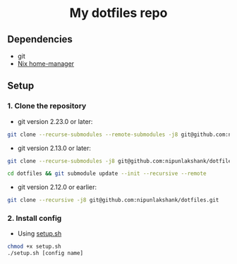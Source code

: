 <h1 align="center">My dotfiles repo</h1>

## Dependencies

* git
* [Nix home-manager](https://www.gnu.org/software/stow/)

## Setup

### 1. Clone the repository

* git version 2.23.0 or later:

```bash
git clone --recurse-submodules --remote-submodules -j8 git@github.com:nipunlakshank/dotfiles.git
```

* git version 2.13.0 or later:

```bash
git clone --recurse-submodules -j8 git@github.com:nipunlakshank/dotfiles.git
```

```bash
cd dotfiles && git submodule update --init --recursive --remote
```

* git version 2.12.0 or earlier:

```bash
git clone --recursive -j8 git@github.com:nipunlakshank/dotfiles.git
```

### 2. Install config

* Using [setup.sh](./setup.sh)

```bash
chmod +x setup.sh
./setup.sh [config name]
```
